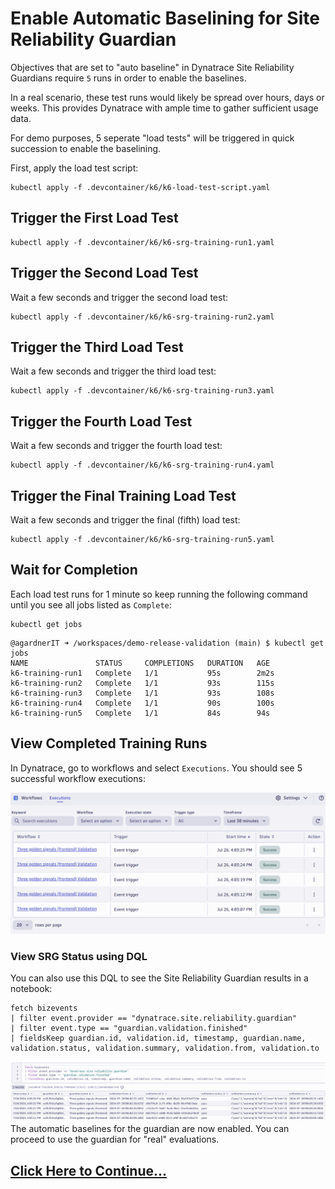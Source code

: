 # Enable Automatic Baselining for Site Reliability Guardian

Objectives that are set to "auto baseline" in Dynatrace Site Reliability Guardians require `5` runs in order to enable the baselines.

In a real scenario, these test runs would likely be spread over hours, days or weeks. This provides Dynatrace with ample time to gather sufficient usage data.

For demo purposes, 5 seperate "load tests" will be triggered in quick succession to enable the baselining.

First, apply the load test script:

```
kubectl apply -f .devcontainer/k6/k6-load-test-script.yaml
```

## Trigger the First Load Test

```
kubectl apply -f .devcontainer/k6/k6-srg-training-run1.yaml
```

## Trigger the Second Load Test

Wait a few seconds and trigger the second load test:

```
kubectl apply -f .devcontainer/k6/k6-srg-training-run2.yaml
```

## Trigger the Third Load Test

Wait a few seconds and trigger the third load test:

```
kubectl apply -f .devcontainer/k6/k6-srg-training-run3.yaml
```
## Trigger the Fourth Load Test

Wait a few seconds and trigger the fourth load test:

```
kubectl apply -f .devcontainer/k6/k6-srg-training-run4.yaml
```

## Trigger the Final Training Load Test

Wait a few seconds and trigger the final (fifth) load test:

```
kubectl apply -f .devcontainer/k6/k6-srg-training-run5.yaml
```

## Wait for Completion

Each load test runs for 1 minute so keep running the following command until you see all jobs listed as `Complete`:

```
kubectl get jobs
```

```
@agardnerIT ➜ /workspaces/demo-release-validation (main) $ kubectl get jobs
NAME               STATUS     COMPLETIONS   DURATION   AGE
k6-training-run1   Complete   1/1           95s        2m2s
k6-training-run2   Complete   1/1           93s        115s
k6-training-run3   Complete   1/1           93s        108s
k6-training-run4   Complete   1/1           90s        100s
k6-training-run5   Complete   1/1           84s        94s
```

## View Completed Training Runs

In Dynatrace, go to workflows and select `Executions`. You should see 5 successful workflow executions:

![dynatrace training runs](images/dt-workflows-training-complete.png)

### View SRG Status using DQL

You can also use this DQL to see the Site Reliability Guardian results in a notebook:

```
fetch bizevents
| filter event.provider == "dynatrace.site.reliability.guardian"
| filter event.type == "guardian.validation.finished"
| fieldsKeep guardian.id, validation.id, timestamp, guardian.name, validation.status, validation.summary, validation.from, validation.to
```

![dynatrace view SRG results in a notebook](images/dt-notebook-view-srg-results.png)
The automatic baselines for the guardian are now enabled. You can proceed to use the guardian for "real" evaluations.

## [Click Here to Continue...](enable-auto-baselines.md)